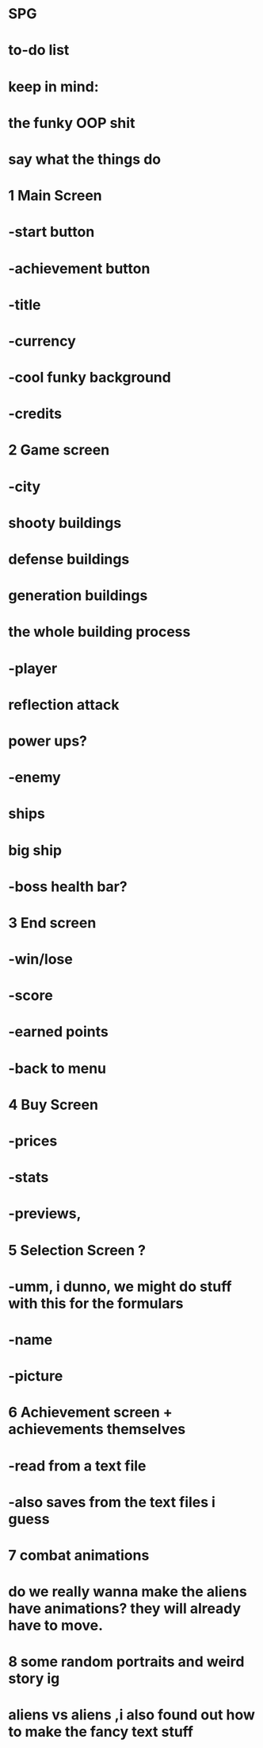 # SPG
# to-do list
# keep in mind:
# the funky OOP shit
# say what the things do
# 1 Main Screen 
# -start button
# -achievement button
# -title
# -currency
# -cool funky background
# -credits
# 2 Game screen
# -city 
# shooty buildings 
# defense buildings
# generation buildings
# the whole building process
# -player
# reflection attack
# power ups?
# -enemy
# ships
# big ship
# -boss health bar?
# 3 End screen
# -win/lose
# -score 
# -earned points 
# -back to menu
# 4 Buy Screen
# -prices
# -stats
# -previews, 
# 5 Selection Screen ?
# -umm, i dunno, we might do stuff with this for the formulars
# -name
# -picture
# 6 Achievement screen + achievements themselves
# -read from a text file
# -also saves from the text files i guess
# 7 combat animations
# do we really wanna make the aliens have animations? they will already have to move.
# 8 some random portraits and weird story ig
# aliens vs aliens ,i also found out how to make the fancy text stuff
